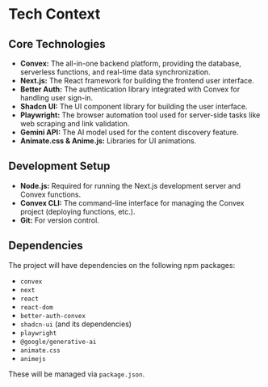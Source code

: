 # Tech Context

## Core Technologies

*   **Convex:** The all-in-one backend platform, providing the database, serverless functions, and real-time data synchronization.
*   **Next.js:** The React framework for building the frontend user interface.
*   **Better Auth:** The authentication library integrated with Convex for handling user sign-in.
*   **Shadcn UI:** The UI component library for building the user interface.
*   **Playwright:** The browser automation tool used for server-side tasks like web scraping and link validation.
*   **Gemini API:** The AI model used for the content discovery feature.
*   **Animate.css & Anime.js:** Libraries for UI animations.

## Development Setup

*   **Node.js:** Required for running the Next.js development server and Convex functions.
*   **Convex CLI:** The command-line interface for managing the Convex project (deploying functions, etc.).
*   **Git:** For version control.

## Dependencies

The project will have dependencies on the following npm packages:

*   `convex`
*   `next`
*   `react`
*   `react-dom`
*   `better-auth-convex`
*   `shadcn-ui` (and its dependencies)
*   `playwright`
*   `@google/generative-ai`
*   `animate.css`
*   `animejs`

These will be managed via `package.json`.
